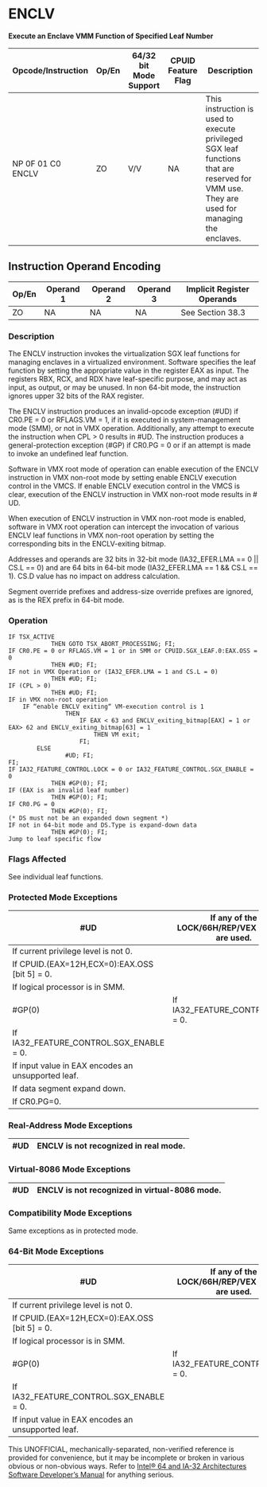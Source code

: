# ENCLV

**Execute an Enclave VMM Function of Specified Leaf Number**

| Opcode/Instruction | Op/En | 64/32 bit Mode Support | CPUID Feature Flag | Description                                                                                                                               |
| ------------------ | ----- | ---------------------- | ------------------ | ----------------------------------------------------------------------------------------------------------------------------------------- |
| NP 0F 01 C0 ENCLV  | ZO    | V/V                    | NA                 | This instruction is used to execute privileged SGX leaf functions that are reserved for VMM use. They are used for managing the enclaves. |

## Instruction Operand Encoding

| Op/En | Operand 1 | Operand 2 | Operand 3 | Implicit Register Operands |
| ----- | --------- | --------- | --------- | -------------------------- |
| ZO    | NA        | NA        | NA        | See Section 38.3           |

### Description

The ENCLV instruction invokes the virtualization SGX leaf functions for managing enclaves in a virtualized environment. Software specifies the leaf function by setting the appropriate value in the register EAX as input. The registers RBX, RCX, and RDX have leaf-specific purpose, and may act as input, as output, or may be unused. In non 64-bit mode, the instruction ignores upper 32 bits of the RAX register.

The ENCLV instruction produces an invalid-opcode exception (#​​​UD) if CR0.PE = 0 or RFLAGS.VM = 1, if it is executed in system-management mode (SMM), or not in VMX operation. Additionally, any attempt to execute the instruction when CPL > 0 results in #​​​UD. The instruction produces a general-protection exception (#​​​​GP) if CR0.PG = 0 or if an attempt is made to invoke an undefined leaf function.

Software in VMX root mode of operation can enable execution of the ENCLV instruction in VMX non-root mode by setting enable ENCLV execution control in the VMCS. If enable ENCLV execution control in the VMCS is clear, execution of the ENCLV instruction in VMX non-root mode results in #​​​UD.

When execution of ENCLV instruction in VMX non-root mode is enabled, software in VMX root operation can intercept the invocation of various ENCLV leaf functions in VMX non-root operation by setting the corresponding bits in the ENCLV-exiting bitmap.

Addresses and operands are 32 bits in 32-bit mode (IA32_EFER.LMA == 0 || CS.L == 0) and are 64 bits in 64-bit mode (IA32_EFER.LMA == 1 && CS.L == 1). CS.D value has no impact on address calculation.

Segment override prefixes and address-size override prefixes are ignored, as is the REX prefix in 64-bit mode.

### Operation

```
IF TSX_ACTIVE
            THEN GOTO TSX_ABORT_PROCESSING; FI;
IF CR0.PE = 0 or RFLAGS.VM = 1 or in SMM or CPUID.SGX_LEAF.0:EAX.OSS = 0
            THEN #​​​UD; FI;
IF not in VMX Operation or (IA32_EFER.LMA = 1 and CS.L = 0)
            THEN #​​​UD; FI;
IF (CPL > 0)
            THEN #​​​UD; FI;
IF in VMX non-root operation
    IF “enable ENCLV exiting“ VM-execution control is 1
                THEN
                    IF EAX < 63 and ENCLV_exiting_bitmap[EAX] = 1 or EAX> 62 and ENCLV_exiting_bitmap[63] = 1
                        THEN VM exit;
                    FI;
        ELSE
                #​​​UD; FI;
FI;
IF IA32_FEATURE_CONTROL.LOCK = 0 or IA32_FEATURE_CONTROL.SGX_ENABLE = 0
            THEN #​​​​GP(0); FI;
IF (EAX is an invalid leaf number)
            THEN #​​​​GP(0); FI;
IF CR0.PG = 0
            THEN #​​​​GP(0); FI;
(* DS must not be an expanded down segment *)
IF not in 64-bit mode and DS.Type is expand-down data
            THEN #​​​​GP(0); FI;
Jump to leaf specific flow

```

### Flags Affected

See individual leaf functions.

### Protected Mode Exceptions

| #​​​UD                                             | If any of the LOCK/66H/REP/VEX prefixes are used. |
| -------------------------------------------------- | ------------------------------------------------- |
| If current privilege level is not 0.               |
| If CPUID.(EAX=12H,ECX=0):EAX.OSS [bit 5] = 0.      |
| If logical processor is in SMM.                    |
| \#​​​​GP(0)                                        | If IA32_FEATURE_CONTROL.LOCK = 0.                 |
| If IA32_FEATURE_CONTROL.SGX_ENABLE = 0.            |
| If input value in EAX encodes an unsupported leaf. |
| If data segment expand down.                       |
| If CR0.PG=0.                                       |

### Real-Address Mode Exceptions

| #​​​UD | ENCLV is not recognized in real mode. |
| ------ | ------------------------------------- |

### Virtual-8086 Mode Exceptions

| #​​​UD | ENCLV is not recognized in virtual-8086 mode. |
| ------ | --------------------------------------------- |

### Compatibility Mode Exceptions

Same exceptions as in protected mode.

### 64-Bit Mode Exceptions

| #​​​UD                                             | If any of the LOCK/66H/REP/VEX prefixes are used. |
| -------------------------------------------------- | ------------------------------------------------- |
| If current privilege level is not 0.               |
| If CPUID.(EAX=12H,ECX=0):EAX.OSS [bit 5] = 0.      |
| If logical processor is in SMM.                    |
| \#​​​​GP(0)                                        | If IA32_FEATURE_CONTROL.LOCK = 0.                 |
| If IA32_FEATURE_CONTROL.SGX_ENABLE = 0.            |
| If input value in EAX encodes an unsupported leaf. |

This UNOFFICIAL, mechanically-separated, non-verified reference is provided for convenience, but it may be
incomplete or broken in various obvious or non-obvious
ways. Refer to [Intel® 64 and IA-32 Architectures Software Developer’s Manual](https://software.intel.com/en-us/download/intel-64-and-ia-32-architectures-sdm-combined-volumes-1-2a-2b-2c-2d-3a-3b-3c-3d-and-4) for anything serious.
